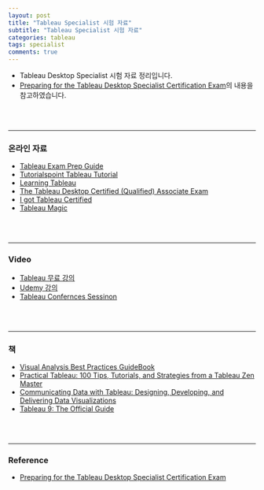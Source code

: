 ```yaml
---
layout: post
title: "Tableau Specialist 시험 자료"
subtitle: "Tableau Specialist 시험 자료"
categories: tableau
tags: specialist
comments: true
---
```



- Tableau Desktop Specialist 시험 자료 정리입니다. 
- [Preparing for the Tableau Desktop Specialist Certification Exam](https://lisaadell.com/home/2019/2/6/preparing-for-tableau-desktop-specialist-certification)의 내용을 참고하였습니다.

<br />
<br />

---
### 온라인 자료
- [Tableau Exam Prep Guide](https://drive.google.com/file/d/1vJSDdkcgs3mL0BCrgqxE4WoQu45DGoSv/view?usp=sharing) 
- [Tutorialspoint Tableau Tutorial](https://www.tutorialspoint.com/tableau/index.htm)
- [Learning Tableau](https://learningtableau.com/)
- [The Tableau Desktop Certified (Qualified) Associate Exam](https://sarahlovesdata.co.uk/2018/08/06/the-tableau-desktop-qualified-associate-exam/)
- [I got Tableau Certified](https://www.linkedin.com/pulse/i-got-tableau-certified-you-can-too-saahithi-jyothy-surapaneni/)
- [Tableau Magic](https://tableaumagic.com/)


<br />
<br /> 

----
### Video
- [Tableau 무료 강의](https://www.tableau.com/learn/training)
- [Udemy 강의](https://www.udemy.com/course/tableau-specialist-certification-prep/)
- [Tableau Confernces Sessinon](https://www.youtube.com/watch?v=n72LBkRIumg)

<br />
<br />

----
### 책
- [Visual Analysis Best Practices GuideBook](https://drive.google.com/file/d/1DGhf3um6gYrNZ6rTawL3WWu9Ny2H0Bf3/view?usp=sharing)
- [Practical Tableau: 100 Tips, Tutorials, and Strategies from a Tableau Zen Master](https://www.amazon.com/Practical-Tableau-Tutorials-Strategies-Master/dp/1491977310)
- [Communicating Data with Tableau: Designing, Developing, and Delivering Data Visualizations](https://www.amazon.com/Communicating-Data-Tableau-Developing-Visualizations/dp/1449372023/ref=sr_1_2?s=books&ie=UTF8&qid=1549559040&sr=1-2&keywords=communicating+data+with+tableau)
- [Tableau 9: The Official Guide](https://www.amazon.com/Tableau-Official-Guide-George-Peck/dp/0071843299/ref=sr_1_1?s=books&ie=UTF8&qid=1549558751&sr=8-1&keywords=tableau+9.0+the+official+guide)



<br />
<br />

----
### Reference
- [Preparing for the Tableau Desktop Specialist Certification Exam](https://lisaadell.com/home/2019/2/6/preparing-for-tableau-desktop-specialist-certification)
